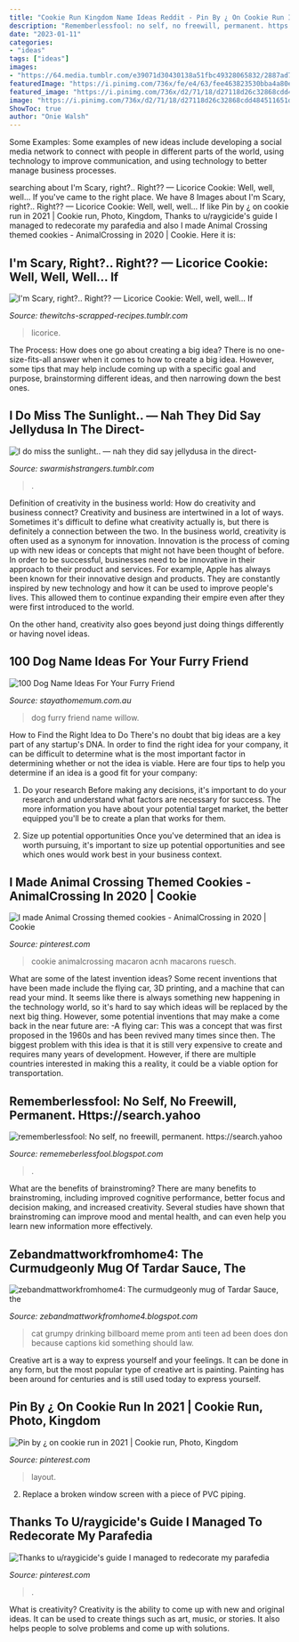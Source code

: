 ```yaml
---
title: "Cookie Run Kingdom Name Ideas Reddit - Pin By ¿ On Cookie Run In 2021"
description: "Rememberlessfool: no self, no freewill, permanent. https://search.yahoo"
date: "2023-01-11"
categories:
- "ideas"
tags: ["ideas"]
images:
- "https://64.media.tumblr.com/e39071d30430138a51fbc49328065832/2887ad7a72b1a26a-11/s1280x1920/0960e390467eb3a903e0dbfd8ecd64dae27800d8.png"
featuredImage: "https://i.pinimg.com/736x/fe/e4/63/fee463823530bba4a80e2fc2bab180f3.jpg"
featured_image: "https://i.pinimg.com/736x/d2/71/18/d27118d26c32868cdd484511651dab5a.jpg"
image: "https://i.pinimg.com/736x/d2/71/18/d27118d26c32868cdd484511651dab5a.jpg"
ShowToc: true
author: "Onie Walsh"
---
```



Some Examples:
Some examples of new ideas include developing a social media network to connect with people in different parts of the world, using technology to improve communication, and using technology to better manage business processes.

	

		
searching about I&#039;m Scary, right?.. Right?? — Licorice Cookie: Well, well, well... If you've came to the right place. We have 8 Images about I&#039;m Scary, right?.. Right?? — Licorice Cookie: Well, well, well... If like Pin by ¿ on cookie run in 2021 | Cookie run, Photo, Kingdom, Thanks to u/raygicide&#039;s guide I managed to redecorate my parafedia and also I made Animal Crossing themed cookies - AnimalCrossing in 2020 | Cookie. Here it is:
		
    
## I&#039;m Scary, Right?.. Right?? — Licorice Cookie: Well, Well, Well... If

<img loading=lazy src="https://64.media.tumblr.com/ebce08e145cac2d8be96f290b6cece3d/3c83b52f82bfaa0e-c9/s2048x3072/0a03a28fdc13c2a21225c3e19668d66fde73cddf.png" onerror="this.onerror=null;this.src='https://tse4.mm.bing.net/th?id=OIP.uC5qFvHk0yy7o0_YT6hH_gHaDf&amp;pid=15.1';" alt="I&#039;m Scary, right?.. Right?? — Licorice Cookie: Well, well, well... If">

_Source: thewitchs-scrapped-recipes.tumblr.com_

>licorice. 

	

The Process: How does one go about creating a big idea?
There is no one-size-fits-all answer when it comes to how to create a big idea. However, some tips that may help include coming up with a specific goal and purpose, brainstorming different ideas, and then narrowing down the best ones.

    
## I Do Miss The Sunlight.. — Nah They Did Say Jellydusa In The Direct-

<img loading=lazy src="https://64.media.tumblr.com/e39071d30430138a51fbc49328065832/2887ad7a72b1a26a-11/s1280x1920/0960e390467eb3a903e0dbfd8ecd64dae27800d8.png" onerror="this.onerror=null;this.src='https://tse3.mm.bing.net/th?id=OIP.AQv4M4KajHPaLIciyJ_WZgHaE6&amp;pid=15.1';" alt="I do miss the sunlight.. — nah they did say jellydusa in the direct-">

_Source: swarmishstrangers.tumblr.com_

>. 

	

Definition of creativity in the business world: How do creativity and business connect?
Creativity and business are intertwined in a lot of ways. Sometimes it's difficult to define what creativity actually is, but there is definitely a connection between the two. 
In the business world, creativity is often used as a synonym for innovation. Innovation is the process of coming up with new ideas or concepts that might not have been thought of before. In order to be successful, businesses need to be innovative in their approach to their product and services. For example, Apple has always been known for their innovative design and products. They are constantly inspired by new technology and how it can be used to improve people's lives. This allowed them to continue expanding their empire even after they were first introduced to the world. 

On the other hand, creativity also goes beyond just doing things differently or having novel ideas.

    
## 100 Dog Name Ideas For Your Furry Friend

<img loading=lazy src="https://www.stayathomemum.com.au/wp-content/uploads/2016/10/pawsitivelytexas.com_......jpg" onerror="this.onerror=null;this.src='https://tse2.mm.bing.net/th?id=OIP.hbYt4eL8k4ftEIFtOCUvJQHaHY&amp;pid=15.1';" alt="100 Dog Name Ideas For Your Furry Friend">

_Source: stayathomemum.com.au_

>dog furry friend name willow. 

	

How to Find the Right Idea to Do
There's no doubt that big ideas are a key part of any startup's DNA. In order to find the right idea for your company, it can be difficult to determine what is the most important factor in determining whether or not the idea is viable. Here are four tips to help you determine if an idea is a good fit for your company:
1. Do your research
 Before making any decisions, it's important to do your research and understand what factors are necessary for success. The more information you have about your potential target market, the better equipped you'll be to create a plan that works for them.

2. Size up potential opportunities
Once you've determined that an idea is worth pursuing, it's important to size up potential opportunities and see which ones would work best in your business context.

    
## I Made Animal Crossing Themed Cookies - AnimalCrossing In 2020 | Cookie

<img loading=lazy src="https://i.pinimg.com/736x/d2/71/18/d27118d26c32868cdd484511651dab5a.jpg" onerror="this.onerror=null;this.src='https://tse4.mm.bing.net/th?id=OIP.C44gAKASpEzsc1DkoIEiyQHaJ3&amp;pid=15.1';" alt="I made Animal Crossing themed cookies - AnimalCrossing in 2020 | Cookie">

_Source: pinterest.com_

>cookie animalcrossing macaron acnh macarons ruesch. 

	

What are some of the latest invention ideas?
Some recent inventions that have been made include the flying car, 3D printing, and a machine that can read your mind. It seems like there is always something new happening in the technology world, so it's hard to say which ideas will be replaced by the next big thing. However, some potential inventions that may make a come back in the near future are: 
-A flying car: This was a concept that was first proposed in the 1960s and has been revived many times since then. The biggest problem with this idea is that it is still very expensive to create and requires many years of development. However, if there are multiple countries interested in making this a reality, it could be a viable option for transportation.

    
## Rememberlessfool: No Self, No Freewill, Permanent. Https://search.yahoo

<img loading=lazy src="https://1.bp.blogspot.com/-E6e5UwdamO0/XhufFaHVaRI/AAAAAAAAcCY/3cPamK0AwNAb-Ra4N-aNVenlBxL87izCwCLcBGAsYHQ/s1600/Untitled184.png" onerror="this.onerror=null;this.src='https://tse2.mm.bing.net/th?id=OIP.U8bG-njs_SV8CugGqYkhPAHaEK&amp;pid=15.1';" alt="rememberlessfool: No self, no freewill, permanent. https://search.yahoo">

_Source: rememeberlessfool.blogspot.com_

>. 

	

What are the benefits of brainstroming?
There are many benefits to brainstroming, including improved cognitive performance, better focus and decision making, and increased creativity. Several studies have shown that brainstroming can improve mood and mental health, and can even help you learn new information more effectively.

    
## Zebandmattworkfromhome4: The Curmudgeonly Mug Of Tardar Sauce, The

<img loading=lazy src="https://2.bp.blogspot.com/-03ihCVz-EeQ/Ug9OoVqTFHI/AAAAAAAAAak/7m8_KAYEnuc/s1600/grumpy-cat-prom-ad-_hed-2013.jpg" onerror="this.onerror=null;this.src='https://tse3.mm.bing.net/th?id=OIP.82yGrBhiqqnRujDrsQk8FAHaFa&amp;pid=15.1';" alt="zebandmattworkfromhome4: The curmudgeonly mug of Tardar Sauce, the">

_Source: zebandmattworkfromhome4.blogspot.com_

>cat grumpy drinking billboard meme prom anti teen ad been does don because captions kid something should law. 

	

Creative art is a way to express yourself and your feelings. It can be done in any form, but the most popular type of creative art is painting. Painting has been around for centuries and is still used today to express yourself.

    
## Pin By ¿ On Cookie Run In 2021 | Cookie Run, Photo, Kingdom

<img loading=lazy src="https://i.pinimg.com/736x/fe/e4/63/fee463823530bba4a80e2fc2bab180f3.jpg" onerror="this.onerror=null;this.src='https://tse2.mm.bing.net/th?id=OIP.fsWR7qysJlC5td0uSgLLaQHaEK&amp;pid=15.1';" alt="Pin by ¿ on cookie run in 2021 | Cookie run, Photo, Kingdom">

_Source: pinterest.com_

>layout. 

	

2. Replace a broken window screen with a piece of PVC piping.

    
## Thanks To U/raygicide&#039;s Guide I Managed To Redecorate My Parafedia

<img loading=lazy src="https://i.pinimg.com/736x/7d/82/86/7d8286d4087ecd6b91df4c72f13f6e9d.jpg" onerror="this.onerror=null;this.src='https://tse2.mm.bing.net/th?id=OIP.4j8a2f5v2x-vzu-Mq4TbaQHaEK&amp;pid=15.1';" alt="Thanks to u/raygicide&#039;s guide I managed to redecorate my parafedia">

_Source: pinterest.com_

>. 

	

What is creativity?
Creativity is the ability to come up with new and original ideas. It can be used to create things such as art, music, or stories. It also helps people to solve problems and come up with solutions.

